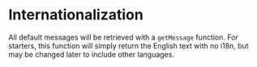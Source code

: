 # Internationalization

All default messages will be retrieved with a `getMessage` function. For
starters, this function will simply return the English text with no i18n, but
may be changed later to include other languages.
